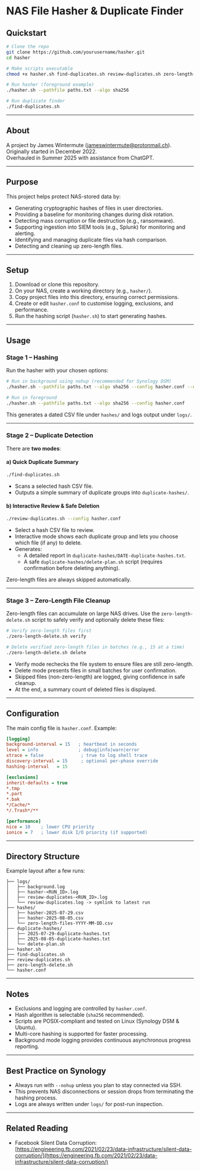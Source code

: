 # NAS File Hasher & Duplicate Finder

## Quickstart

```bash
# Clone the repo
git clone https://github.com/yourusername/hasher.git
cd hasher

# Make scripts executable
chmod +x hasher.sh find-duplicates.sh review-duplicates.sh zero-length-delete.sh

# Run hasher (foreground example)
./hasher.sh --pathfile paths.txt --algo sha256

# Run duplicate finder
./find-duplicates.sh
```

---

## About

A project by James Wintermute ([jameswintermute@protonmail.ch](mailto:jameswinter@protonmail.ch)).  
Originally started in December 2022.  
Overhauled in Summer 2025 with assistance from ChatGPT.

---

## Purpose

This project helps protect NAS-stored data by:

* Generating cryptographic hashes of files in user directories.
* Providing a baseline for monitoring changes during disk rotation.
* Detecting mass corruption or file destruction (e.g., ransomware).
* Supporting ingestion into SIEM tools (e.g., Splunk) for monitoring and alerting.
* Identifying and managing duplicate files via hash comparison.
* Detecting and cleaning up zero-length files.

---

## Setup

1. Download or clone this repository.
2. On your NAS, create a working directory (e.g., `hasher/`).
3. Copy project files into this directory, ensuring correct permissions.
4. Create or edit `hasher.conf` to customise logging, exclusions, and performance.
5. Run the hashing script (`hasher.sh`) to start generating hashes.

---

## Usage

### Stage 1 – Hashing

Run the hasher with your chosen options:

```bash
# Run in background using nohup (recommended for Synology DSM)
./hasher.sh --pathfile paths.txt --algo sha256 --config hasher.conf --nohup

# Run in foreground
./hasher.sh --pathfile paths.txt --algo sha256 --config hasher.conf
```

This generates a dated CSV file under `hashes/` and logs output under `logs/`.

---

### Stage 2 – Duplicate Detection

There are **two modes**:

#### a) Quick Duplicate Summary

```bash
./find-duplicates.sh
```

* Scans a selected hash CSV file.
* Outputs a simple summary of duplicate groups into `duplicate-hashes/`.

#### b) Interactive Review & Safe Deletion

```bash
./review-duplicates.sh --config hasher.conf
```

* Select a hash CSV file to review.
* Interactive mode shows each duplicate group and lets you choose which file (if any) to delete.
* Generates:
  * A detailed report in `duplicate-hashes/DATE-duplicate-hashes.txt`.
  * A safe `duplicate-hashes/delete-plan.sh` script (requires confirmation before deleting anything).

Zero-length files are always skipped automatically.

---

### Stage 3 – Zero-Length File Cleanup

Zero-length files can accumulate on large NAS drives. Use the `zero-length-delete.sh` script to safely verify and optionally delete these files:

```bash
# Verify zero-length files first
./zero-length-delete.sh verify

# Delete verified zero-length files in batches (e.g., 15 at a time)
./zero-length-delete.sh delete
```

* Verify mode rechecks the file system to ensure files are still zero-length.
* Delete mode presents files in small batches for user confirmation.
* Skipped files (non-zero-length) are logged, giving confidence in safe cleanup.
* At the end, a summary count of deleted files is displayed.

---

## Configuration

The main config file is `hasher.conf`. Example:

```ini
[logging]
background-interval = 15   ; heartbeat in seconds
level = info               ; debug|info|warn|error
xtrace = false              ; true to log shell trace
discovery-interval = 15     ; optional per-phase override
hashing-interval   = 15

[exclusions]
inherit-defaults = true
*.tmp
*.part
*.bak
*/Cache/*
*/.Trash*/**

[performance]
nice = 10    ; lower CPU priority
ionice = 7   ; lower disk I/O priority (if supported)
```

---

## Directory Structure

Example layout after a few runs:

```
├── logs/
│   ├── background.log
│   ├── hasher-<RUN_ID>.log
│   ├── review-duplicates-<RUN_ID>.log
│   └── review-duplicates.log -> symlink to latest run
├── hashes/
│   ├── hasher-2025-07-29.csv
│   ├── hasher-2025-08-05.csv
│   └── zero-length-files-YYYY-MM-DD.csv
├── duplicate-hashes/
│   ├── 2025-07-29-duplicate-hashes.txt
│   ├── 2025-08-05-duplicate-hashes.txt
│   └── delete-plan.sh
├── hasher.sh
├── find-duplicates.sh
├── review-duplicates.sh
├── zero-length-delete.sh
└── hasher.conf
```

---

## Notes

* Exclusions and logging are controlled by `hasher.conf`.
* Hash algorithm is selectable (`sha256` recommended).
* Scripts are POSIX-compliant and tested on Linux (Synology DSM & Ubuntu).
* Multi-core hashing is supported for faster processing.
* Background mode logging provides continuous asynchronous progress reporting.

---

## Best Practice on Synology

* Always run with `--nohup` unless you plan to stay connected via SSH.
* This prevents NAS disconnections or session drops from terminating the hashing process.
* Logs are always written under `logs/` for post-run inspection.

---

## Related Reading

* Facebook Silent Data Corruption:  
  [https://engineering.fb.com/2021/02/23/data-infrastructure/silent-data-corruption/](https://engineering.fb.com/2021/02/23/data-infrastructure/silent-data-corruption/)
